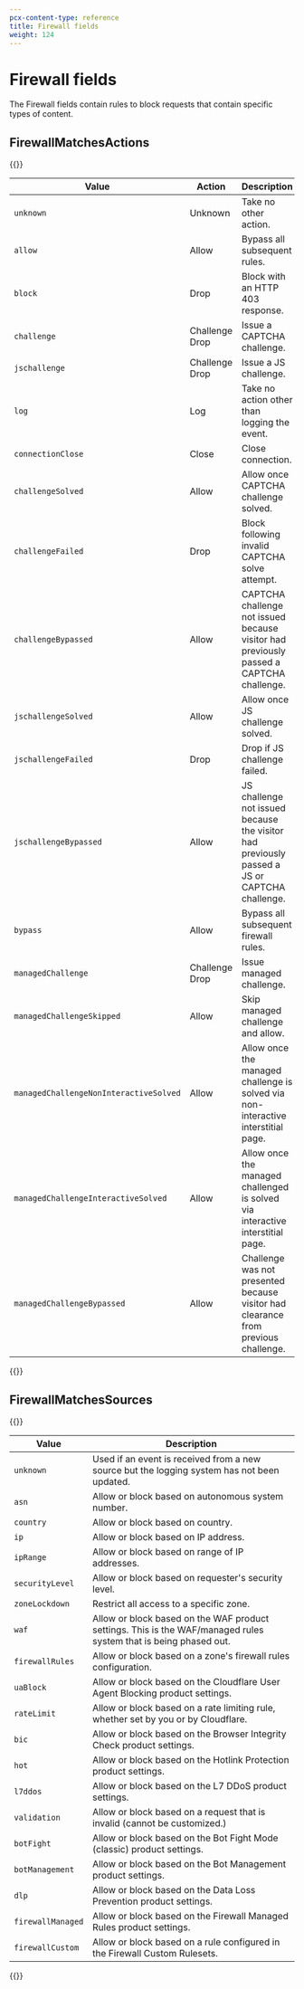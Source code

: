 ```yaml
---
pcx-content-type: reference
title: Firewall fields
weight: 124
---
```


# Firewall fields

The Firewall fields contain rules to block requests that contain specific types of content.

## FirewallMatchesActions

{{<table-wrap>}}

| Value | Action | Description |
|---|---|---|
| `unknown` | Unknown | Take no other action. |
| `allow` | Allow | Bypass all subsequent rules. |
| `block` | Drop | Block with an HTTP 403 response. |
| `challenge` | Challenge Drop | Issue a CAPTCHA challenge. |
| `jschallenge` | Challenge Drop | Issue a JS challenge. |
| `log` | Log | Take no action other than logging the event. |
| `connectionClose` | Close | Close connection. |
| `challengeSolved` | Allow | Allow once CAPTCHA challenge solved. |
| `challengeFailed` | Drop | Block following invalid CAPTCHA solve attempt. |
| `challengeBypassed` | Allow | CAPTCHA challenge not issued because visitor had previously passed a CAPTCHA challenge.|
| `jschallengeSolved` | Allow | Allow once JS challenge solved. |
| `jschallengeFailed` | Drop | Drop if JS challenge failed. |
| `jschallengeBypassed` | Allow | JS challenge not issued because the visitor had previously passed a JS or CAPTCHA challenge.  |
| `bypass` | Allow | Bypass all subsequent firewall rules. |
| `managedChallenge` | Challenge Drop | Issue managed challenge. |
| `managedChallengeSkipped` | Allow | Skip managed challenge and allow. |
| `managedChallengeNonInteractiveSolved` | Allow | Allow once the managed challenge is solved via non-interactive interstitial page. |
| `managedChallengeInteractiveSolved` | Allow | Allow once the managed challenged is solved via interactive interstitial page. |
| `managedChallengeBypassed` | Allow | Challenge was not presented because visitor had clearance from previous challenge. |

{{</table-wrap>}}

## FirewallMatchesSources

{{<table-wrap>}}

| Value | Description |
|---|---|
| `unknown` | Used if an event is received from a new source but the logging system has not been updated. |
| `asn` | Allow or block based on autonomous system number. |
| `country` | Allow or block based on country. |
| `ip` | Allow or block based on IP address. |
| `ipRange` | Allow or block based on range of IP addresses. |
| `securityLevel` | Allow or block based on requester's security level. |
| `zoneLockdown` | Restrict all access to a specific zone. |
| `waf` | Allow or block based on the WAF product settings. This is the WAF/managed rules system that is being phased out. |
| `firewallRules` | Allow or block based on a zone's firewall rules configuration. |
| `uaBlock` | Allow or block based on the Cloudflare User Agent Blocking product settings. |
| `rateLimit` | Allow or block based on a rate limiting rule, whether set by you or by Cloudflare. |
| `bic` | Allow or block based on the Browser Integrity Check product settings. |
| `hot` | Allow or block based on the Hotlink Protection product settings. |
| `l7ddos` | Allow or block based on the L7 DDoS product settings. |
| `validation` | Allow or block based on a request that is invalid (cannot be customized.) |
| `botFight` | Allow or block based on the Bot Fight Mode (classic) product settings. |
| `botManagement` | Allow or block based on the Bot Management product settings. |
| `dlp` | Allow or block based on the Data Loss Prevention product settings. |
| `firewallManaged` | Allow or block based on the Firewall Managed Rules product settings. |
| `firewallCustom` | Allow or block based on a rule configured in the Firewall Custom Rulesets. |

{{</table-wrap>}}
